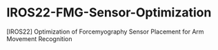 # IROS22-FMG-Sensor-Optimization
[IROS22] Optimization of Forcemyography Sensor Placement for Arm Movement Recognition
